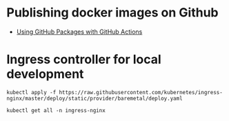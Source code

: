 # Publishing docker images on Github

- [Using GitHub Packages with GitHub Actions](https://docs.github.com/en/packages/guides/using-github-packages-with-github-actions)

# Ingress controller for local development

```
kubectl apply -f https://raw.githubusercontent.com/kubernetes/ingress-nginx/master/deploy/static/provider/baremetal/deploy.yaml

kubectl get all -n ingress-nginx
```

